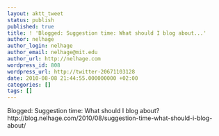 ```yaml
---
layout: aktt_tweet
status: publish
published: true
title: ! 'Blogged: Suggestion time: What should I blog about...'
author: nelhage
author_login: nelhage
author_email: nelhage@mit.edu
author_url: http://nelhage.com
wordpress_id: 808
wordpress_url: http://twitter-20671103128
date: 2010-08-08 21:44:55.000000000 +02:00
categories: []
tags: []
---
```

Blogged: Suggestion time: What should I blog about? http:&#47;&#47;blog.nelhage.com&#47;2010&#47;08&#47;suggestion-time-what-should-i-blog-about&#47;
